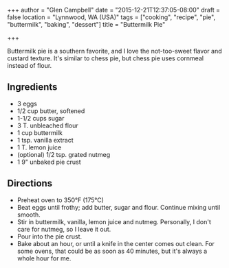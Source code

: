 +++
author = "Glen Campbell"
date = "2015-12-21T12:37:05-08:00"
draft = false
location = "Lynnwood, WA (USA)"
tags = ["cooking", "recipe", "pie", "buttermilk", "baking", "dessert"]
title = "Buttermilk Pie"

+++

Buttermilk pie is a southern favorite, and I love the not-too-sweet
flavor and custard texture. It's similar to chess pie, but chess pie uses
cornmeal instead of flour. 

## Ingredients

* 3 eggs
* 1/2 cup butter, softened
* 1-1/2 cups sugar
* 3 T. unbleached flour
* 1 cup buttermilk
* 1 tsp. vanilla extract
* 1 T. lemon juice
* (optional) 1/2 tsp. grated nutmeg
* 1 9" unbaked pie crust

## Directions

* Preheat oven to 350&deg;F (175&deg;C)
* Beat eggs until frothy; add butter, sugar and flour. 
  Continue mixing until smooth.
* Stir in buttermilk, vanilla, lemon juice and nutmeg. 
  Personally, I don't care for nutmeg, so I leave it out. 
* Pour into the pie crust. 
* Bake about an hour, or until a knife in the center comes out clean. 
  For some ovens, that could be as soon as 40 minutes, but it's always
  a whole hour for me.

